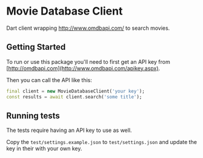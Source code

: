 # Movie Database Client

Dart client wrapping http://www.omdbapi.com/ to search movies.

## Getting Started

To run or use this package you'll need to first get an API key from [http://omdbapi.com](http://www.omdbapi.com/apikey.aspx).

Then you can call the API like this:

```dart
final client = new MovieDatabaseClient('your key');
const results = await client.search('some title');
```

## Running tests

The tests require having an API key to use as well.

Copy the `test/settings.example.json` to `test/settings.json` and update the key in their with your own key. 